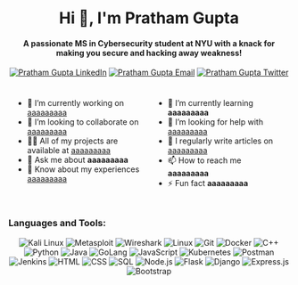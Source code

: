 <h1 align="center">Hi 👋, I'm Pratham Gupta</h1>
<h4 align="center">
A passionate MS in Cybersecurity student at NYU with a knack for making you secure and hacking away weakness!
</h4>

<p align="center"> 
<a href="https://linkedin.com/in/prathammguptaa" target="blank"><img src="https://img.shields.io/badge/LinkedIn-Connect-blue?logo=linkedin&style=for-the-badge" alt="Pratham Gupta LinkedIn" /></a>
<a href="mailto:pratham.gupta@nyu.edu" target="blank"><img src="https://img.shields.io/badge/Email-Contact-blue?logo=gmail&style=for-the-badge" alt="Pratham Gupta Email" /></a>
<a href="https://twitter.com/prathammguptaa" target="blank"><img src="https://img.shields.io/badge/Twitter-Follow-blue?logo=twitter&style=for-the-badge" alt="Pratham Gupta Twitter" /></a>
</p>



<div style="display: flex;">

<div style="flex: 50%; padding: 10px;">

- 🔭 I’m currently working on [aaaaaaaaa](aaaaaaaaa)
- 👯 I’m looking to collaborate on [aaaaaaaaa](aaaaaaaaa)
- 👨‍💻 All of my projects are available at [aaaaaaaaa](aaaaaaaaa)
- 💬 Ask me about **aaaaaaaaa**
- 📄 Know about my experiences [aaaaaaaaa](aaaaaaaaa)

</div>

<div style="flex: 50%; padding: 10px;">

- 🌱 I’m currently learning **aaaaaaaaa**
- 🤝 I’m looking for help with [aaaaaaaaa](aaaaaaaaa)
- 📝 I regularly write articles on [aaaaaaaaa](aaaaaaaaa)
- 📫 How to reach me **aaaaaaaaa**
- ⚡ Fun fact **aaaaaaaaa**

</div>

</div>






<h3 align="left">Languages and Tools:</h3>
<p align="center">
  <img src="https://img.shields.io/badge/Kali%20Linux-557C94?style=for-the-badge&logo=kalilinux&logoColor=white" alt="Kali Linux" />
  <img src="https://img.shields.io/badge/Metasploit-2961BC?style=for-the-badge&logo=metasploit&logoColor=white" alt="Metasploit" />
  <img src="https://img.shields.io/badge/Wireshark-1679A7?style=for-the-badge&logo=wireshark&logoColor=white" alt="Wireshark" />
  <img src="https://img.shields.io/badge/Linux-FCC624?style=for-the-badge&logo=linux&logoColor=black" alt="Linux" />
  <img src="https://img.shields.io/badge/Git-F05032?style=for-the-badge&logo=git&logoColor=white" alt="Git" />
  <img src="https://img.shields.io/badge/Docker-2496ED?style=for-the-badge&logo=docker&logoColor=white" alt="Docker" />
  <img src="https://img.shields.io/badge/C++-00599C?style=for-the-badge&logo=c%2B%2B&logoColor=white" alt="C++" />
  <img src="https://img.shields.io/badge/Python-3776AB?style=for-the-badge&logo=python&logoColor=white" alt="Python" />
  <img src="https://img.shields.io/badge/Java-007396?style=for-the-badge&logo=java&logoColor=white" alt="Java" />
  <img src="https://img.shields.io/badge/GoLang-00ADD8?style=for-the-badge&logo=go&logoColor=white" alt="GoLang" />
  <img src="https://img.shields.io/badge/JavaScript-F7DF1E?style=for-the-badge&logo=javascript&logoColor=black" alt="JavaScript" />
  <img src="https://img.shields.io/badge/Kubernetes-326CE5?style=for-the-badge&logo=kubernetes&logoColor=white" alt="Kubernetes" />
  <img src="https://img.shields.io/badge/Postman-FF6C37?style=for-the-badge&logo=postman&logoColor=white" alt="Postman" />
  <img src="https://img.shields.io/badge/Jenkins-D24939?style=for-the-badge&logo=jenkins&logoColor=white" alt="Jenkins" />
  <img src="https://img.shields.io/badge/HTML5-E34F26?style=for-the-badge&logo=html5&logoColor=white" alt="HTML" />
  <img src="https://img.shields.io/badge/CSS3-1572B6?style=for-the-badge&logo=css3&logoColor=white" alt="CSS" />
  <img src="https://img.shields.io/badge/SQL-4479A1?style=for-the-badge&logo=sql&logoColor=white" alt="SQL" />
  <img src="https://img.shields.io/badge/Node.js-339933?style=for-the-badge&logo=node.js&logoColor=white" alt="Node.js" />
  <img src="https://img.shields.io/badge/Flask-000000?style=for-the-badge&logo=flask&logoColor=white" alt="Flask" />
  <img src="https://img.shields.io/badge/Django-092E20?style=for-the-badge&logo=django&logoColor=white" alt="Django" />
  <img src="https://img.shields.io/badge/Express.js-000000?style=for-the-badge&logo=express&logoColor=white" alt="Express.js" />
  <img src="https://img.shields.io/badge/Bootstrap-563D7C?style=for-the-badge&logo=bootstrap&logoColor=white" alt="Bootstrap" />
</p>


<!-- ### Blogs posts -->
<!-- BLOG-POST-LIST:START -->
<!-- BLOG-POST-LIST:END -->